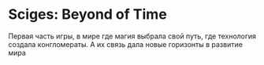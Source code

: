 # Sciges: Beyond of Time
Первая часть игры, в мире где магия выбрала свой путь, где технология создала конгломераты. А их связь дала новые горизонты в развитие мира
